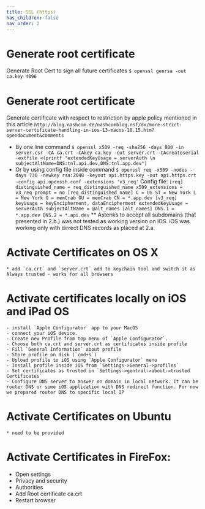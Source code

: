 ```yaml
---
title: SSL (https)
has_children: false
nav_order: 2
---
```


# Generate root certificate

Generate Root Cert to sign all future certificates
`$ openssl genrsa -out ca.key 4096`

# Generate root certificate

Generate certificate with respect to restriction by apple policy mentioned in this article
	`http://blog.nashcom.de/nashcomblog.nsf/dx/more-strict-server-certificate-handling-in-ios-13-macos-10.15.htm?opendocument&comments`
* By one line command
	`$ openssl x509 -req -sha256 -days 800 -in server.csr -CA ca.crt -CAkey ca.key -out server.crt -CAcreateserial -extfile <(printf "extendedKeyUsage = serverAuth \n subjectAltName=DNS:tnl.api.dev,DNS:tnl.app.dev")`
* Or by using config file inside command
	`$ openssl req -x509 -nodes -days 730 -newkey rsa:2048 -keyout api.https.key -out api.https.crt -config api.openssh.conf -extensions 'v3_req'`
	Config file:
		```[req]
		distinguished_name = req_distinguished_name
		x509_extensions = v3_req
		prompt = no
		[req_distinguished_name]
		C = US
		ST = New York
		L = New York
		O = memCrab
		OU = memCrab
		CN = *.app.dev
		[v3_req]
		keyUsage = keyEncipherment, dataEncipherment
		extendedKeyUsage = serverAuth
		subjectAltName = @alt_names
		[alt_names]
		DNS.1 = *.app.dev
		DNS.2 = *.api.dev```
** Asteriks to accept all subdomains (that presented in 2.b.) was not tested as working version on iOS. iOS was working only with dirrect DNS records as placed at 2.a.

# Activate Certificates on OS X
	* add `ca.crt` and `server.crt` add to keychain tool and switch it as Always trusted - works for all browsers

# Activate certificates locally on iOS and iPad OS
	- install `Apple Configurator` app to your MacOS 
	- connect your iOS device. 
	- Create new Profile from top menu of `Apple Configurator`. 
	- Choose both ca.crt and server.crt as certificates inside profile
	- Fill `General Information` about profile
	- Store profile on disk (`cmd+s`)
	- Upload profile to iOS using `Apple Configurator` menu
	- Install profile inside iOS from `Settings->General->profiles`
	- Set certificates as trusted in `Settings->gentral->about->trusted Certificates`
	- Configure DNS server to answer on domain in local network. It can be router DNS or some iOS application with DNS redirect function. For now we prepared router DNS to specific local IP

# Activate Certificates on Ubuntu
	* need to be provided

# Activate Certificates in FireFox:
* Open settings
* Privacy and security
* Authorities
* Add Root certificate ca.crt
* Restart browser
